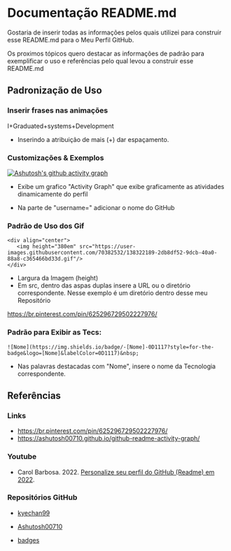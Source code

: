 # Documentação README.md

Gostaria de inserir todas as informações pelos quais utilizei para construir esse README.md para o Meu Perfil GitHub.

Os proximos tópicos quero destacar as informações de padrão para exemplificar o uso e referências pelo qual levou a construir esse README.md

## Padronização de Uso

### Inserir frases nas animações

I+Graduated+systems+Development

- Inserindo a atribuição de mais (+) dar espaçamento.


### Customizações & Exemplos

[![Ashutosh's github activity graph](https://github-readme-activity-graph.cyclic.app/graph?username=draggner&theme=tokyo-night)](https://github.com/ashutosh00710/github-readme-activity-graph)

- Exibe um grafico "Activity Graph" que exibe graficamente as atividades dinamicamente do perfil

- Na parte de "username=" adicionar o nome do GitHub

### Padrão de Uso dos Gif

```
<div align="center">
   <img height="380em" src="https://user-images.githubusercontent.com/70382532/138322189-2db8df52-9dcb-40a0-88a8-c365466bd33d.gif"/>
</div>
```

- Largura da Imagem (height)
- Em src, dentro das aspas duplas insere a URL ou o diretório correspondente. Nesse exemplo é um diretório dentro desse meu Repositório

https://br.pinterest.com/pin/625296729502227976/

### Padrão para Exibir as Tecs:

```
![Nome](https://img.shields.io/badge/-[Nome]-0D1117?style=for-the-badge&logo=[Nome]&labelColor=0D1117)&nbsp;
```

- Nas palavras destacadas com "Nome", insere o nome da Tecnologia correspondente.

## Referências

### Links

- https://br.pinterest.com/pin/625296729502227976/
- https://ashutosh00710.github.io/github-readme-activity-graph/

### Youtube

- Carol Barbosa. 2022. [Personalize seu perfil do GitHub (Readme) em 2022](https://www.youtube.com/watch?v=edERBwvBW2s).

### Repositórios GitHub

- [kyechan99](https://github.com/kyechan99/capsule-render)

- [Ashutosh00710](https://github.com/Ashutosh00710/github-readme-activity-graph)

- [badges](https://github.com/badges/shields)